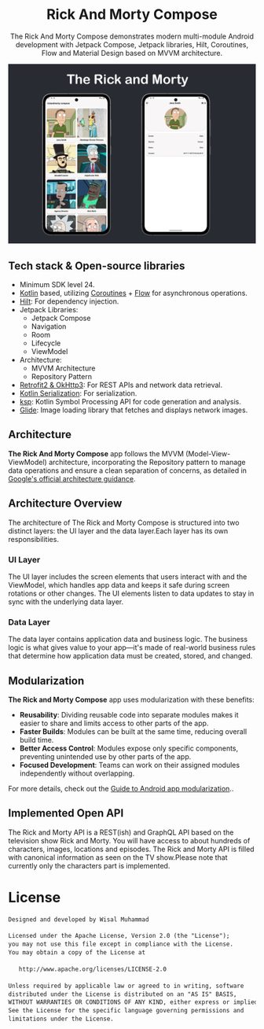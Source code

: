 <h1 align="center">Rick And Morty Compose</h1>

<p align="center">  
The Rick And Morty Compose demonstrates modern multi-module Android development with Jetpack Compose, Jetpack libraries, Hilt, Coroutines, Flow and Material Design based on MVVM architecture.
</p>

<p align="center">
<img src="previews/app_screenshot.png"/>
</p>

## Tech stack & Open-source libraries

- Minimum SDK level 24.
- [Kotlin](https://kotlinlang.org/) based, utilizing [Coroutines](https://github.com/Kotlin/kotlinx.coroutines) + [Flow](https://kotlin.github.io/kotlinx.coroutines/kotlinx-coroutines-core/kotlinx.coroutines.flow/) for asynchronous operations.
- [Hilt](https://dagger.dev/hilt/): For dependency injection.
- Jetpack Libraries:
  - Jetpack Compose
  - Navigation
  - Room
  - Lifecycle
  - ViewModel
- Architecture:
  - MVVM Architecture
  - Repository Pattern
- [Retrofit2 & OkHttp3](https://github.com/square/retrofit): For REST APIs and network data retrieval.
- [Kotlin Serialization](https://github.com/Kotlin/kotlinx.serialization): For serialization.
- [ksp](https://github.com/google/ksp): Kotlin Symbol Processing API for code generation and analysis.
- [Glide](https://bumptech.github.io/glide/int/compose.html): Image loading library that fetches and displays network images.

## Architecture
**The Rick And Morty Compose** app follows the MVVM (Model-View-ViewModel) architecture, incorporating the Repository pattern to manage data operations and ensure a clean separation of concerns, as detailed in [Google's official architecture guidance](https://developer.android.com/topic/architecture).

## Architecture Overview
The architecture of The Rick and Morty Compose is structured into two distinct layers: the UI layer and the data layer.Each layer has its own responsibilities.

### UI Layer
The UI layer includes the screen elements that users interact with and the ViewModel, which handles app data and keeps it safe during screen rotations or other changes. The UI elements listen to data updates to stay in sync with the underlying data layer.

### Data Layer
The data layer contains application data and business logic. The business logic is what gives value to your app—it's made of real-world business rules that determine how application data must be created, stored, and changed.

## Modularization

**The Rick and Morty Compose** app uses modularization with these benefits:

- **Reusability**: Dividing reusable code into separate modules makes it easier to share and limits access to other parts of the app.
- **Faster Builds**: Modules can be built at the same time, reducing overall build time.
- **Better Access Control**: Modules expose only specific components, preventing unintended use by other parts of the app.
- **Focused Development**: Teams can work on their assigned modules independently without overlapping.

For more details, check out the [Guide to Android app modularization](https://developer.android.com/topic/modularization)..

## Implemented Open API

The Rick and Morty API is a REST(ish) and GraphQL API based on the television show Rick and Morty. You will have access to about hundreds of characters, images, locations and episodes. The Rick and Morty API is filled with canonical information as seen on the TV show.Please note that currently only the characters part is implemented.

# License
```xml
Designed and developed by Wisal Muhammad

Licensed under the Apache License, Version 2.0 (the "License");
you may not use this file except in compliance with the License.
You may obtain a copy of the License at

   http://www.apache.org/licenses/LICENSE-2.0

Unless required by applicable law or agreed to in writing, software
distributed under the License is distributed on an "AS IS" BASIS,
WITHOUT WARRANTIES OR CONDITIONS OF ANY KIND, either express or implied.
See the License for the specific language governing permissions and
limitations under the License.
```